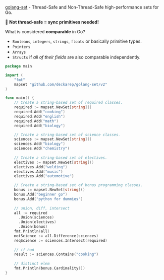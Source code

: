[golang-set](https://github.com/deckarep/golang-set) - Thread-Safe and Non-Thread-Safe high-performance sets for Go.

:construction_worker: **Not thread-safe = sync primitives needed!**

What is considered **comparable** in Go?

- `Booleans`, `integers`, `strings`, `floats` or basically primitive types.
- `Pointers`
- `Arrays`
- `Structs` if *all of their fields* are also comparable independently.

```go
package main

import (
    "fmt"
    mapset "github.com/deckarep/golang-set/v2"
)

func main() {
    // Create a string-based set of required classes.
    required := mapset.NewSet[string]()
    required.Add("cooking")
    required.Add("english")
    required.Add("math")
    required.Add("biology")

    // Create a string-based set of science classes.
    sciences := mapset.NewSet[string]()
    sciences.Add("biology")
    sciences.Add("chemistry")
  
    // Create a string-based set of electives.
    electives := mapset.NewSet[string]()
    electives.Add("welding")
    electives.Add("music")
    electives.Add("automotive")

    // Create a string-based set of bonus programming classes.
    bonus := mapset.NewSet[string]()
    bonus.Add("beginner go")
    bonus.Add("python for dummies")
    
    // union, diff, intersect
    all := required
      .Union(sciences)
      .Union(electives)
      .Union(bonus)
    fmt.Println(all)
    notScience := all.Difference(sciences)
    reqScience := sciences.Intersect(required)
  
    // if had
    result := sciences.Contains("cooking")
    
    // distinct elem
    fmt.Println(bonus.Cardinality())
}
```


